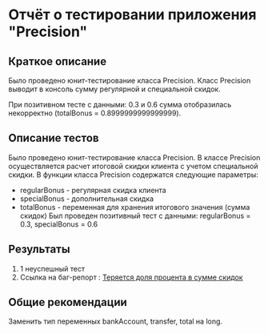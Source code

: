 # Отчёт о тестировании приложения "Precision"

## Краткое описание
Было проведено юнит-тестирование класса Precision. Класс Precision выводит в консоль сумму регулярной и специальной скидок.

При позитивном тесте с данными: 0.3 и 0.6 сумма отобразилась некорректно  (totalBonus = 0.8999999999999999).

## Описание тестов
Было проведено юнит-тестирование класса Precision. В классе Precision осуществляется расчет итоговой скидки клиента с учетом специальной скидки.
В функции класса Precision содержатся следующие параметры: 
* regularBonus - регулярная скидка клиента 
* specialBonus - дополнительная скидка
* totalBonus - переменная для хранения итогового значения (сумма скидок)
Был проведен позитивный тест c данными: regularBonus = 0.3, specialBonus = 0.6
                                                       
## Результаты
1. 1 неуспешный тест
2. Ссылка на баг-репорт : [Теряется доля процента в сумме скидок](https://github.com/alfiiasharipova/PrecisionTest/issues/1)

## Общие рекомендации
Заменить тип переменных bankAccount, transfer, total на long.